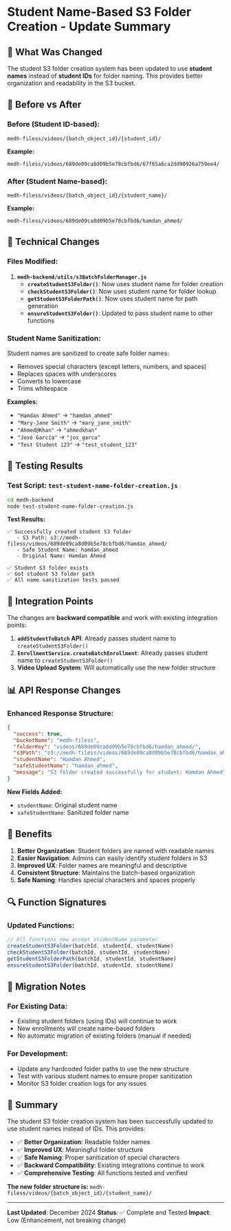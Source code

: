 # Student Name-Based S3 Folder Creation - Update Summary

## 🎯 **What Was Changed**

The student S3 folder creation system has been updated to use **student names** instead of **student IDs** for folder naming. This provides better organization and readability in the S3 bucket.

## 📁 **Before vs After**

### **Before (Student ID-based):**
```
medh-filess/videos/{batch_object_id}/{student_id}/
```

**Example:**
```
medh-filess/videos/689de09ca8d09b5e78cbfbd6/67f65a6ca2dd90926a759ee4/
```

### **After (Student Name-based):**
```
medh-filess/videos/{batch_object_id}/{student_name}/
```

**Example:**
```
medh-filess/videos/689de09ca8d09b5e78cbfbd6/hamdan_ahmed/
```

## 🔧 **Technical Changes**

### **Files Modified:**

1. **`medh-backend/utils/s3BatchFolderManager.js`**
   - **`createStudentS3Folder()`**: Now uses student name for folder creation
   - **`checkStudentS3Folder()`**: Now uses student name for folder lookup
   - **`getStudentS3FolderPath()`**: Now uses student name for path generation
   - **`ensureStudentS3Folder()`**: Updated to pass student name to other functions

### **Student Name Sanitization:**

Student names are sanitized to create safe folder names:
- Removes special characters (except letters, numbers, and spaces)
- Replaces spaces with underscores
- Converts to lowercase
- Trims whitespace

**Examples:**
- `"Hamdan Ahmed"` → `"hamdan_ahmed"`
- `"Mary-Jane Smith"` → `"mary_jane_smith"`
- `"Ahmed@Khan"` → `"ahmedkhan"`
- `"José García"` → `"jos_garca"`
- `"Test Student 123"` → `"test_student_123"`

## 🧪 **Testing Results**

### **Test Script: `test-student-name-folder-creation.js`**
```bash
cd medh-backend
node test-student-name-folder-creation.js
```

**Test Results:**
```
✅ Successfully created student S3 folder
   - S3 Path: s3://medh-filess/videos/689de09ca8d09b5e78cbfbd6/hamdan_ahmed/
   - Safe Student Name: hamdan_ahmed
   - Original Name: Hamdan Ahmed

✅ Student S3 folder exists
✅ Got student S3 folder path
✅ All name sanitization tests passed
```

## 🚀 **Integration Points**

The changes are **backward compatible** and work with existing integration points:

1. **`addStudentToBatch` API**: Already passes student name to `createStudentS3Folder()`
2. **`EnrollmentService.createBatchEnrollment`**: Already passes student name to `createStudentS3Folder()`
3. **Video Upload System**: Will automatically use the new folder structure

## 📊 **API Response Changes**

### **Enhanced Response Structure:**
```json
{
  "success": true,
  "bucketName": "medh-filess",
  "folderKey": "videos/689de09ca8d09b5e78cbfbd6/hamdan_ahmed/",
  "s3Path": "s3://medh-filess/videos/689de09ca8d09b5e78cbfbd6/hamdan_ahmed/",
  "studentName": "Hamdan Ahmed",
  "safeStudentName": "hamdan_ahmed",
  "message": "S3 folder created successfully for student: Hamdan Ahmed"
}
```

**New Fields Added:**
- `studentName`: Original student name
- `safeStudentName`: Sanitized folder name

## 🎉 **Benefits**

1. **Better Organization**: Student folders are named with readable names
2. **Easier Navigation**: Admins can easily identify student folders in S3
3. **Improved UX**: Folder names are meaningful and descriptive
4. **Consistent Structure**: Maintains the batch-based organization
5. **Safe Naming**: Handles special characters and spaces properly

## 🔍 **Function Signatures**

### **Updated Functions:**
```javascript
// All functions now accept studentName parameter
createStudentS3Folder(batchId, studentId, studentName)
checkStudentS3Folder(batchId, studentId, studentName)
getStudentS3FolderPath(batchId, studentId, studentName)
ensureStudentS3Folder(batchId, studentId, studentName)
```

## 📝 **Migration Notes**

### **For Existing Data:**
- Existing student folders (using IDs) will continue to work
- New enrollments will create name-based folders
- No automatic migration of existing folders (manual if needed)

### **For Development:**
- Update any hardcoded folder paths to use the new structure
- Test with various student names to ensure proper sanitization
- Monitor S3 folder creation logs for any issues

## 🎯 **Summary**

The student S3 folder creation system has been successfully updated to use student names instead of IDs. This provides:

- ✅ **Better Organization**: Readable folder names
- ✅ **Improved UX**: Meaningful folder structure
- ✅ **Safe Naming**: Proper sanitization of special characters
- ✅ **Backward Compatibility**: Existing integrations continue to work
- ✅ **Comprehensive Testing**: All functions tested and verified

**The new folder structure is:**
`medh-filess/videos/{batch_object_id}/{student_name}/`

---

**Last Updated**: December 2024
**Status**: ✅ Complete and Tested
**Impact**: Low (Enhancement, not breaking change)




















